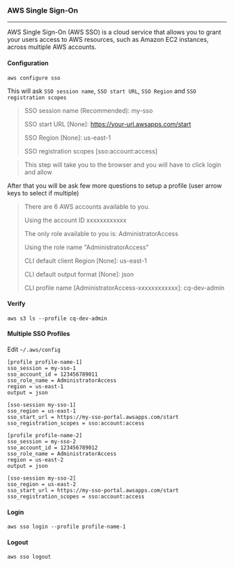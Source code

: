 ### AWS Single Sign-On
---

AWS Single Sign-On (AWS SSO) is a cloud service that allows you to grant your users access to AWS resources, such as Amazon EC2 instances, across multiple AWS accounts.

#### Configuration
```
aws configure sso
```
This will ask `SSO session name`, `SSO start URL`, `SSO Region` and `SSO registration scopes`

>SSO session name (Recommended): my-sso
>
>SSO start URL [None]: https://your-url.awsapps.com/start
>
>SSO Region [None]: us-east-1
>
>SSO registration scopes [sso:account:access]
 
>This step will take you to the browser and you will have to click login and allow

After that you will be ask few more questions to setup a profile (user arrow keys to select if multiple)

>There are 6 AWS accounts available to you.
>
>Using the account ID xxxxxxxxxxxx
>
>The only role available to you is: AdministratorAccess
>
>Using the role name "AdministratorAccess"
>
>CLI default client Region [None]: us-east-1
>
>CLI default output format [None]: json
>
>CLI profile name [AdministratorAccess-xxxxxxxxxxxx]: cq-dev-admin

#### Verify
```
aws s3 ls --profile cq-dev-admin
```

#### Multiple SSO Profiles
Edit `~/.aws/config`

```
[profile profile-name-1]
sso_session = my-sso-1
sso_account_id = 123456789011
sso_role_name = AdministratorAccess
region = us-east-1
output = json

[sso-session my-sso-1]
sso_region = us-east-1
sso_start_url = https://my-sso-portal.awsapps.com/start
sso_registration_scopes = sso:account:access

[profile profile-name-2]
sso_session = my-sso-2
sso_account_id = 123456789012
sso_role_name = AdministratorAccess
region = us-east-2
output = json

[sso-session my-sso-2]
sso_region = us-east-2
sso_start_url = https://my-sso-portal.awsapps.com/start
sso_registration_scopes = sso:account:access
```

#### Login
```
aws sso login --profile profile-name-1
```
#### Logout
```
aws sso logout
```

